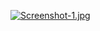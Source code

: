 [![Screenshot-1.jpg](https://i.postimg.cc/VvcJ6wvH/Screenshot-1.jpg)](https://valentinles.github.io/Valentinles/)
